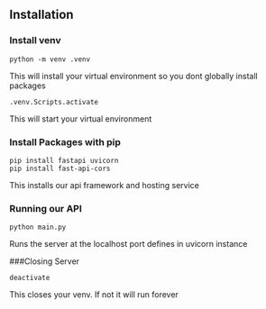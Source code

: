 ## Installation

### Install venv

```pwsh
python -m venv .venv
```
This will install your virtual environment so you dont globally install packages

```pwsh
.venv.Scripts.activate
```
This will start your virtual environment

### Install Packages with pip

```pwsh
pip install fastapi uvicorn
pip install fast-api-cors
```
This installs our api framework and hosting service

### Running our API

```pwsh
python main.py
```
Runs the server at the localhost port defines in uvicorn instance

###Closing Server
```pwsh
deactivate
```
This closes your venv. If not it will run forever